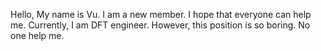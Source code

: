 Hello,
My name is Vu. I am a new member. I hope that everyone can help me.
Currently, I am DFT engineer. However, this position is so boring. No one help me.
